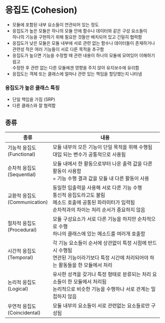 # 응집도 (Cohesion)
- 모듈에 포함된 내부 요소들이 연관되어 있는 정도
- 응집도가 높은 모듈은 하나의 모듈 안에 함수나 데이터와 같은 구성 요소들이 <br>하나의 기능을 구현하기 위해 필요한 것들만 배치되어 있고 긴밀히 협력함
- 응집도가 낮은 모듈은 모듈 내부에 서로 관련 없는 함수나 데이터들이 존재하거나 <br> 관련성 적은 여러 기능들이 서로 다른 목적을 추구함
- 응집도가 높으면 기능을 수정할 때 관련 내용이 하나의 모듈에 모여있어 이해하기 쉽고 <br> 수정한 후 관련 없는 다른 모듈에겐 영향을 주지 않아 유지보수에 유리함
- 응집도는 객체 또는 클래스에 얼마나 관련 있는 책임을 할당했는지 나타냄
### 응집도가 높은 클래스 특징
- 단일 책임을 가짐 (SRP)
- 다른 클래스와 잘 협력함
## 종류
| 종류                           | 내용                                                                                                  |
|------------------------------|-----------------------------------------------------------------------------------------------------|
| 기능적 응집도 <br> (Functional)    | 모듈 내부의 모든 기능이 단일 목적을 위해 수행됨 <br> 대입 되는 변수가 공통적으로 사용됨                                                |
| 순차적 응집도 <br> (Sequential)    | 모듈 내에서 한 활동으로부터 나온 출력 값을 다른 활동이 사용함  <br> = 기능 수행 결과 값을 모듈 내 다른 활동이 사용                              |
| 교환적 응집도 <br> (Communication) | 동일한 입출력을 사용해 서로 다른 기능 수행 <br> 통신적 응집도라고도 불림 <br> 메소드 호출에 공통된 파라미터가 입력됨 <br> 순차적과의 차이는 처리 순서가 중요하지 않음 |
| 절차적 응집도 <br> (Procedural)    | 모듈 구성요소가 서로 다른 기능을 하지만 순차적으로 수행 <br> 하나의 클래스에 있는 메소드를 여러개 호출함                                       |
| 시간적 응집도 <br> (Temporal)      | 각 기능 요소들이 순서에 상관없이 특정 시점에 반드시 수행됨 <br> 연관된 기능이라기보다 특정 시간에 처리되어야 하는 활동들을 한 모듈에서 처리                   |
| 논리적 응집도 <br> (Logical)       | 유사한 성격을 갖거나 특정 형태로 분류되는 처리 요소들이 한 모듈에서 처리됨 <br> 논리적으로 비슷한 기능을 수행하나 서로 관계는 밀접하지 않음                   |
| 우연적 응집도 <br> (Coincidental)  | 모듈 내부의 요소들이 서로 관련없는 요소들로만 구성됨                                                                       |